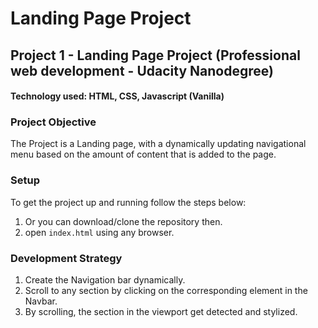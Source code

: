 # Landing Page Project

## Project 1 - Landing Page Project (Professional web development - Udacity Nanodegree)
#### Technology used: HTML, CSS, Javascript (Vanilla)


### Project Objective

The Project is a Landing page, with a dynamically updating navigational menu based on the amount of content that is added to the page.
### Setup
To get the project up and running follow the steps below:

1. Or you can download/clone the repository then.
2.  open `index.html` using any browser.

### Development Strategy
1. Create the Navigation bar dynamically.
2. Scroll to any section by clicking on the corresponding element in the Navbar.
3. By scrolling, the section in the viewport get detected and stylized.
